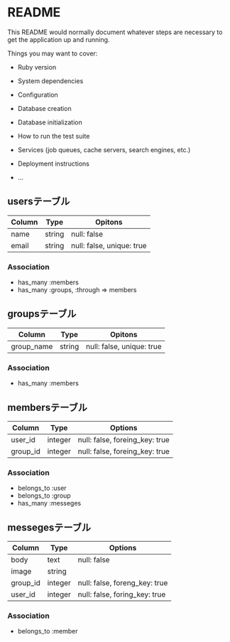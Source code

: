 # README

This README would normally document whatever steps are necessary to get the
application up and running.

Things you may want to cover:

* Ruby version

* System dependencies

* Configuration

* Database creation

* Database initialization

* How to run the test suite

* Services (job queues, cache servers, search engines, etc.)

* Deployment instructions

* ...


## usersテーブル
|Column|Type|Opitons|
|------|----|-------|
|name|string|null: false|
|email|string|null: false, unique: true|

### Association
- has_many :members
- has_many :groups, :through => members


## groupsテーブル
|Column|Type|Opitons|
|------|----|-------|
|group_name|string|null: false, unique: true|

### Association
- has_many :members


## membersテーブル

|Column|Type|Options|
|------|----|-------|
|user_id|integer|null: false, foreing_key: true|
|group_id|integer|null: false, foreing_key: true|

### Association
- belongs_to :user
- belongs_to :group
- has_many   :messeges


## messegesテーブル
|Column|Type|Options|
|------|----|-------|
|body|text|null: false|
|image|string||
|group_id|integer|null: false, foreng_key: true|
|user_id|integer|null: false, foring_key: true|

### Association
- belongs_to :member
